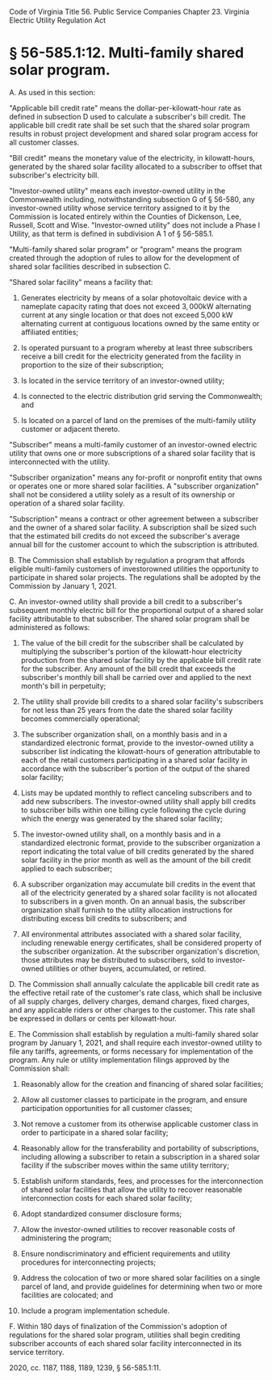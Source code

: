 Code of Virginia Title 56. Public Service Companies Chapter 23. Virginia Electric Utility Regulation Act  

# § 56-585.1:12. Multi-family shared solar program.  

A. As used in this section:  

"Applicable bill credit rate" means the dollar-per-kilowatt-hour rate as defined in subsection D used to calculate a subscriber's bill credit. The applicable bill credit rate shall be set such that the shared solar program results in robust project development and shared solar program access for all customer classes.  

"Bill credit" means the monetary value of the electricity, in kilowatt-hours, generated by the shared solar facility allocated to a subscriber to offset that subscriber's electricity bill.  

"Investor-owned utility" means each investor-owned utility in the Commonwealth including, notwithstanding subsection G of § 56-580, any investor-owned utility whose service territory assigned to it by the Commission is located entirely within the Counties of Dickenson, Lee, Russell, Scott and Wise. "Investor-owned utility" does not include a Phase I Utility, as that term is defined in subdivision A 1 of § 56-585.1.  

"Multi-family shared solar program" or "program" means the program created through the adoption of rules to allow for the development of shared solar facilities described in subsection C.  

"Shared solar facility" means a facility that:  

1. Generates electricity by means of a solar photovoltaic device with a nameplate capacity rating that does not exceed $3{,}000\mathrm{kW}$ alternating current at any single location or that does not exceed 5,000 kW alternating current at contiguous locations owned by the same entity or affiliated entities;  

2. Is operated pursuant to a program whereby at least three subscribers receive a bill credit for the electricity generated from the facility in proportion to the size of their subscription;  

3. Is located in the service territory of an investor-owned utility;  

4. Is connected to the electric distribution grid serving the Commonwealth; and  

5. Is located on a parcel of land on the premises of the multi-family utility customer or adjacent thereto.  

"Subscriber" means a multi-family customer of an investor-owned electric utility that owns one or more subscriptions of a shared solar facility that is interconnected with the utility.  

"Subscriber organization" means any for-profit or nonprofit entity that owns or operates one or more shared solar facilities. A "subscriber organization" shall not be considered a utility solely as a result of its ownership or operation of a shared solar facility.  

"Subscription" means a contract or other agreement between a subscriber and the owner of a shared solar facility. A subscription shall be sized such that the estimated bill credits do not exceed the subscriber's average annual bill for the customer account to which the subscription is attributed.  

B. The Commission shall establish by regulation a program that affords eligible multi-family customers of investorowned utilities the opportunity to participate in shared solar projects. The regulations shall be adopted by the Commission by January 1, 2021.  

C. An investor-owned utility shall provide a bill credit to a subscriber's subsequent monthly electric bill for the proportional output of a shared solar facility attributable to that subscriber. The shared solar program shall be administered as follows:  

1. The value of the bill credit for the subscriber shall be calculated by multiplying the subscriber's portion of the kilowatt-hour electricity production from the shared solar facility by the applicable bill credit rate for the subscriber. Any amount of the bill credit that exceeds the subscriber's monthly bill shall be carried over and applied to the next month's bill in perpetuity;  

2. The utility shall provide bill credits to a shared solar facility's subscribers for not less than 25 years from the date the shared solar facility becomes commercially operational;  

3. The subscriber organization shall, on a monthly basis and in a standardized electronic format, provide to the investor-owned utility a subscriber list indicating the kilowatt-hours of generation attributable to each of the retail customers participating in a shared solar facility in accordance with the subscriber's portion of the output of the shared solar facility;  

4. Lists may be updated monthly to reflect canceling subscribers and to add new subscribers. The investor-owned utility shall apply bill credits to subscriber bills within one billing cycle following the cycle during which the energy was generated by the shared solar facility;  

5. The investor-owned utility shall, on a monthly basis and in a standardized electronic format, provide to the subscriber organization a report indicating the total value of bill credits generated by the shared solar facility in the prior month as well as the amount of the bill credit applied to each subscriber;  

6. A subscriber organization may accumulate bill credits in the event that all of the electricity generated by a shared solar facility is not allocated to subscribers in a given month. On an annual basis, the subscriber organization shall furnish to the utility allocation instructions for distributing excess bill credits to subscribers; and  

7. All environmental attributes associated with a shared solar facility, including renewable energy certificates, shall be considered property of the subscriber organization. At the subscriber organization's discretion, those attributes may be distributed to subscribers, sold to investor-owned utilities or other buyers, accumulated, or retired.  

D. The Commission shall annually calculate the applicable bill credit rate as the effective retail rate of the customer's rate class, which shall be inclusive of all supply charges, delivery charges, demand charges, fixed charges, and any applicable riders or other charges to the customer. This rate shall be expressed in dollars or cents per kilowatt-hour.  

E. The Commission shall establish by regulation a multi-family shared solar program by January 1, 2021, and shall require each investor-owned utility to file any tariffs, agreements, or forms necessary for implementation of the program. Any rule or utility implementation filings approved by the Commission shall:  

1. Reasonably allow for the creation and financing of shared solar facilities;   
2. Allow all customer classes to participate in the program, and ensure participation opportunities for all customer classes;   
3. Not remove a customer from its otherwise applicable customer class in order to participate in a shared solar facility;   
4. Reasonably allow for the transferability and portability of subscriptions, including allowing a subscriber to retain a subscription in a shared solar facility if the subscriber moves within the same utility territory;   
5. Establish uniform standards, fees, and processes for the interconnection of shared solar facilities that allow the utility to recover reasonable interconnection costs for each shared solar facility;  

6. Adopt standardized consumer disclosure forms;  

7. Allow the investor-owned utilities to recover reasonable costs of administering the program;  

8. Ensure nondiscriminatory and efficient requirements and utility procedures for interconnecting projects;  

9. Address the colocation of two or more shared solar facilities on a single parcel of land, and provide guidelines for determining when two or more facilities are colocated; and  

10. Include a program implementation schedule.  

F. Within 180 days of finalization of the Commission's adoption of regulations for the shared solar program, utilities shall begin crediting subscriber accounts of each shared solar facility interconnected in its service territory.  

2020, cc. 1187, 1188, 1189, 1239, § 56-585.1:11.  